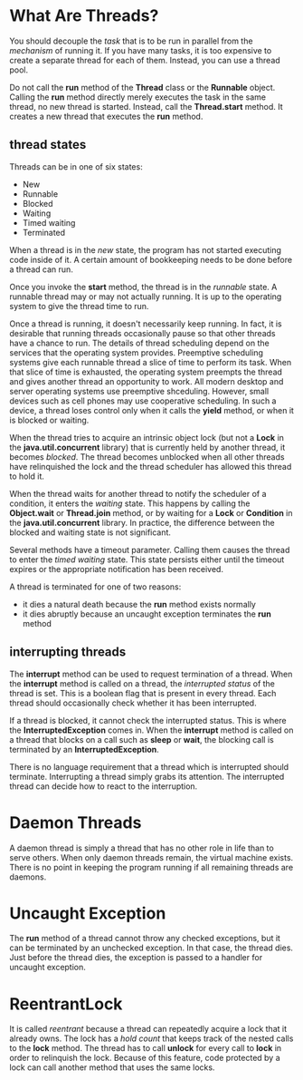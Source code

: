 # What Are Threads?
You should decouple the *task* that is to be run in parallel from the *mechanism* of running it. If you have many tasks, it is too expensive to create a separate thread for each of them. Instead, you can use a thread pool.

Do not call the **run** method of the **Thread** class or the **Runnable** object. Calling the **run** method directly merely executes the task in the same thread, no new thread is started. Instead, call the **Thread.start** method. It creates a new thread that executes the **run** method.

## thread states
Threads can be in one of six states:
- New
- Runnable
- Blocked
- Waiting
- Timed waiting
- Terminated

When a thread is in the *new* state, the program has not started executing code inside of it. A certain amount of bookkeeping needs to be done before a thread can run.

Once you invoke the **start** method, the thread is in the *runnable* state. A runnable thread may or may not actually running. It is up to the operating system to give the thread time to run.

Once a thread is running, it doesn't necessarily keep running. In fact, it is desirable that running threads occasionally pause so that other threads have a chance to run. The details of thread scheduling depend on the services that the operating system provides. Preemptive scheduling systems give each runnable thread a slice of time to perform its task. When that slice of time is exhausted, the operating system preempts the thread and gives another thread an opportunity to work. All modern desktop and server operating systems use preemptive shceduling. However, small devices such as cell phones may use cooperative scheduling. In such a device, a thread loses control only when it calls the **yield** method, or when it is blocked or waiting.

When the thread tries to acquire an intrinsic object lock (but not a **Lock** in the **java.util.concurrent** library) that is currently held by another thread, it becomes *blocked*. The thread becomes unblocked when all other threads have relinquished the lock and the thread scheduler has allowed this thread to hold it.

When the thread waits for another thread to notify the scheduler of a condition, it enters the *waiting* state. This happens by calling the **Object.wait** or **Thread.join** method, or by waiting for a **Lock** or **Condition** in the **java.util.concurrent** library. In practice, the difference between the blocked and waiting state is not significant.

Several methods have a timeout parameter. Calling them causes the thread to enter the *timed waiting* state. This state persists either until the timeout expires or the appropriate notification has been received.

A thread is terminated for one of two reasons:
- it dies a natural death because the **run** method exists normally
- it dies abruptly because an uncaught exception terminates the **run** method
  
## interrupting threads
The **interrupt** method can be used to request termination of a thread. When the **interrupt** method is called on a thread, the *interrupted status* of the thread is set. This is a boolean flag that is present in every thread. Each thread should occasionally check whether it has been interrupted.

If a thread is blocked, it cannot check the interrupted status. This is where the **InterruptedException** comes in. When the **interrupt** method is called on a thread that blocks on a call such as **sleep** or **wait**, the blocking call is terminated by an **InterruptedException**.

There is no language requirement that a thread which is interrupted should terminate. Interrupting a thread simply grabs its attention. The interrupted thread can decide how to react to the interruption.

# Daemon Threads
A daemon thread is simply a thread that has no other role in life than to serve others. When only daemon threads remain, the virtual machine exists. There is no point in keeping the program running if all remaining threads are daemons.

# Uncaught Exception
The **run** method of a thread cannot throw any checked exceptions, but it can be terminated by an unchecked exception. In that case, the thread dies. Just before the thread dies, the exception is passed to a handler for uncaught exception.

# ReentrantLock
It is called *reentrant* because a thread can repeatedly acquire a lock that it already owns. The lock has a *hold count* that keeps track of the nested calls to the **lock** method. The thread has to call **unlock** for every call to **lock** in order to relinquish the lock. Because of this feature, code protected by a lock can call another method that uses the same locks.